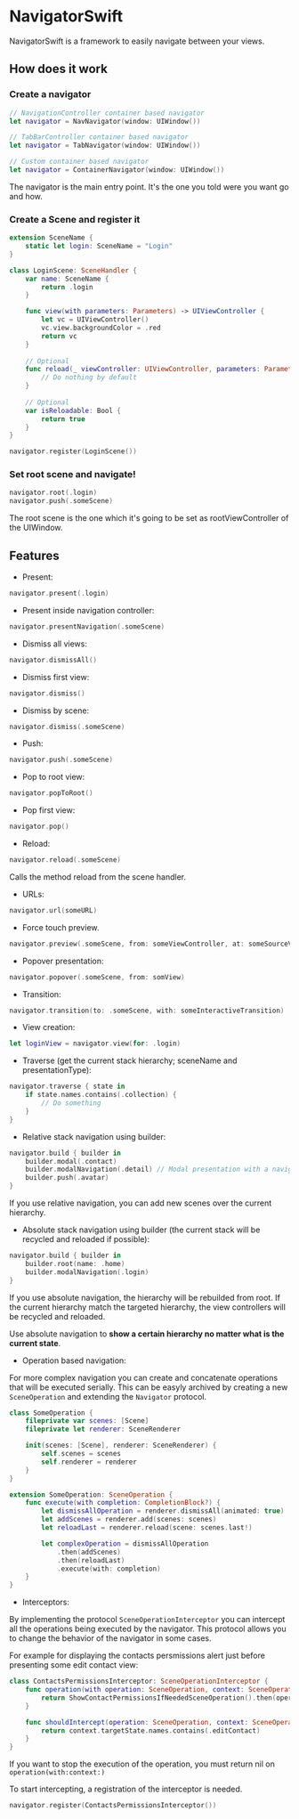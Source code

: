# NavigatorSwift

NavigatorSwift is a framework to easily navigate between your views.

## How does it work

### Create a navigator
```swift
// NavigationController container based navigator
let navigator = NavNavigator(window: UIWindow())

// TabBarController container based navigator
let navigator = TabNavigator(window: UIWindow())

// Custom container based navigator
let navigator = ContainerNavigator(window: UIWindow())
```

The navigator is the main entry point. It's the one you told were you want go and how.

### Create a Scene and register it
```swift
extension SceneName {
	static let login: SceneName = "Login"
}

class LoginScene: SceneHandler {
	var name: SceneName {
		return .login
	}

	func view(with parameters: Parameters) -> UIViewController {
		let vc = UIViewController()
		vc.view.backgroundColor = .red
		return vc
	}
	
	// Optional
	func reload(_ viewController: UIViewController, parameters: Parameters) {
		// Do nothing by default
	}
	
	// Optional
	var isReloadable: Bool {
		return true
	}
}
```

```swift
navigator.register(LoginScene())
```

### Set root scene and navigate!
```swift
navigator.root(.login)
navigator.push(.someScene)
```

The root scene is the one which it's going to be set as rootViewController of the UIWindow.

## Features

- Present:
```swift
navigator.present(.login)
```
- Present inside navigation controller:
```swift
navigator.presentNavigation(.someScene)
```
- Dismiss all views:
```swift
navigator.dismissAll()
```
- Dismiss first view:
```swift
navigator.dismiss()
```
- Dismiss by scene:
```swift
navigator.dismiss(.someScene)
```
- Push:
```swift
navigator.push(.someScene)
```
- Pop to root view:
```swift
navigator.popToRoot()
```
- Pop first view:
```swift
navigator.pop()
```
- Reload:
```swift
navigator.reload(.someScene)
```
Calls the method reload from the scene handler.

- URLs:
```swift
navigator.url(someURL)
```
- Force touch preview.
```swift
navigator.preview(.someScene, from: someViewController, at: someSourceView)
```
- Popover presentation:
```swift
navigator.popover(.someScene, from: somView)
```
- Transition:
```swift
navigator.transition(to: .someScene, with: someInteractiveTransition)
```
- View creation:
```swift
let loginView = navigator.view(for: .login)
```
- Traverse (get the current stack hierarchy; sceneName and presentationType):
```swift
navigator.traverse { state in
	if state.names.contains(.collection) {
		// Do something
	}
}
```
- Relative stack navigation using builder:
```swift
navigator.build { builder in
	builder.modal(.contact)
	builder.modalNavigation(.detail) // Modal presentation with a navigation controller.
	builder.push(.avatar)
}
```
If you use relative navigation, you can add new scenes over the current hierarchy.

- Absolute stack navigation using builder (the current stack will be recycled and reloaded if possible):
```swift
navigator.build { builder in
	builder.root(name: .home)
	builder.modalNavigation(.login)
}
```
If you use absolute navigation, the hierarchy will be rebuilded from root. If the current hierarchy match the targeted hierarchy, the view controllers will be recycled and reloaded.

Use absolute navigation to **show a certain hierarchy no matter what is the current state**.

- Operation based navigation:

For more complex navigation you can create and concatenate operations that will be executed serially. This can be easyly archived by creating a new ```SceneOperation``` and extending the ```Navigator``` protocol.

```swift
class SomeOperation {
	fileprivate var scenes: [Scene]
	fileprivate let renderer: SceneRenderer

	init(scenes: [Scene], renderer: SceneRenderer) {
		self.scenes = scenes
		self.renderer = renderer
	}
}

extension SomeOperation: SceneOperation {
	func execute(with completion: CompletionBlock?) {
		let dismissAllOperation = renderer.dismissAll(animated: true)
		let addScenes = renderer.add(scenes: scenes)
		let reloadLast = renderer.reload(scene: scenes.last!)

		let complexOperation = dismissAllOperation
			.then(addScenes)
			.then(reloadLast)
			.execute(with: completion)
	}
}
```
- Interceptors:

By implementing the protocol `SceneOperationInterceptor` you can intercept all the operations being executed by the navigator.
This protocol allows you to change the behavior of the navigator in some cases. 

For example for displaying the contacts persmissions alert just before presenting some edit contact view:
```swift
class ContactsPermissionsInterceptor: SceneOperationInterceptor {
	func operation(with operation: SceneOperation, context: SceneOperationContext) -> SceneOperation? {
		return ShowContactPermissionsIfNeededSceneOperation().then(operation)
	}

	func shouldIntercept(operation: SceneOperation, context: SceneOperationContext) -> Bool {
		return context.targetState.names.contains(.editContact)
	}
}
```
If you want to stop the execution of the operation, you must return nil on ```operation(with:context:)```

To start intercepting, a registration of the interceptor is needed.
```swift
navigator.register(ContactsPermissionsInterceptor())
```

